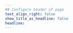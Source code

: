 ```yaml
---
## Configure header of page
text_align_right: false
show_title_as_headline: false
headline:
---
```


<!-- this is a subheadline -->